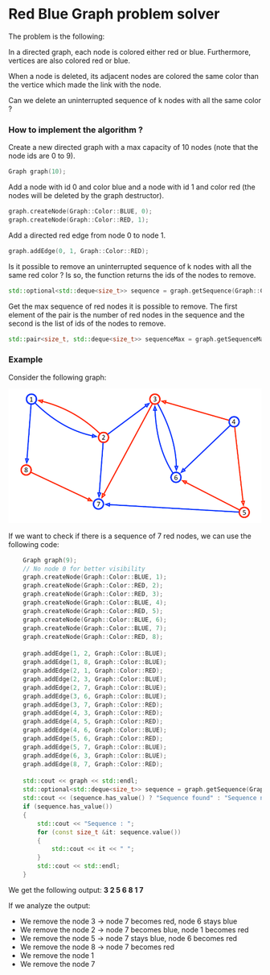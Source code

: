 # Red Blue Graph problem solver

The problem is the following:

In a directed graph, each node is colored either red or blue. Furthermore, vertices are also colored red or blue.

When a node is deleted, its adjacent nodes are colored the same color than the vertice which made the link with the node.

Can we delete an uninterrupted sequence of k nodes with all the same color ?

### How to implement the algorithm ?

Create a new directed graph with a max capacity of 10 nodes (note that the node ids are 0 to 9).
```c++
Graph graph(10);
```
Add a node with id 0 and color blue and a node with id 1 and color red (the nodes will be deleted by the graph destructor).
```c++
graph.createNode(Graph::Color::BLUE, 0);
graph.createNode(Graph::Color::RED, 1);
```
Add a directed red edge from node 0 to node 1.
```c++
graph.addEdge(0, 1, Graph::Color::RED);
```
Is it possible to remove an uninterrupted sequence of k nodes with all the same red color ? Is so, the function returns the ids of the nodes to remove.
```c++
std::optional<std::deque<size_t>> sequence = graph.getSequence(Graph::Color::RED, 7);
```
Get the max sequence of red nodes it is possible to remove. The first element of the pair is the number of red nodes in the sequence and the second is the list of ids of the nodes to remove.
```c++
std::pair<size_t, std::deque<size_t>> sequenceMax = graph.getSequenceMax(Graph::Color::RED);
```

### Example

Consider the following graph:

![Example of red-blue graph](images/example_graph.png "Example of red-blue graph")

If we want to check if there is a sequence of 7 red nodes, we can use the following code:

```c++
    Graph graph(9);
    // No node 0 for better visibility
    graph.createNode(Graph::Color::BLUE, 1);
    graph.createNode(Graph::Color::RED, 2);
    graph.createNode(Graph::Color::RED, 3);
    graph.createNode(Graph::Color::BLUE, 4);
    graph.createNode(Graph::Color::RED, 5);
    graph.createNode(Graph::Color::BLUE, 6);
    graph.createNode(Graph::Color::BLUE, 7);
    graph.createNode(Graph::Color::RED, 8);

    graph.addEdge(1, 2, Graph::Color::BLUE);
    graph.addEdge(1, 8, Graph::Color::BLUE);
    graph.addEdge(2, 1, Graph::Color::RED);
    graph.addEdge(2, 3, Graph::Color::BLUE);
    graph.addEdge(2, 7, Graph::Color::BLUE);
    graph.addEdge(3, 6, Graph::Color::BLUE);
    graph.addEdge(3, 7, Graph::Color::RED);
    graph.addEdge(4, 3, Graph::Color::RED);
    graph.addEdge(4, 5, Graph::Color::RED);
    graph.addEdge(4, 6, Graph::Color::BLUE);
    graph.addEdge(5, 6, Graph::Color::RED);
    graph.addEdge(5, 7, Graph::Color::BLUE);
    graph.addEdge(6, 3, Graph::Color::BLUE);
    graph.addEdge(8, 7, Graph::Color::RED);
    
    std::cout << graph << std::endl;
    std::optional<std::deque<size_t>> sequence = graph.getSequence(Graph::Color::RED, 7);
    std::cout << (sequence.has_value() ? "Sequence found" : "Sequence not found") << std::endl;
    if (sequence.has_value())
    {
        std::cout << "Sequence : ";
        for (const size_t &it: sequence.value())
        {
            std::cout << it << " ";
        }
        std::cout << std::endl;
    }
```
We get the following output: **3 2 5 6 8 1 7**

If we analyze the output:
- We remove the node 3 -> node 7 becomes red, node 6 stays blue
- We remove the node 2 -> node 7 becomes blue, node 1 becomes red
- We remove the node 5 -> node 7 stays blue, node 6 becomes red
- We remove the node 8 -> node 7 becomes red
- We remove the node 1
- We remove the node 7
